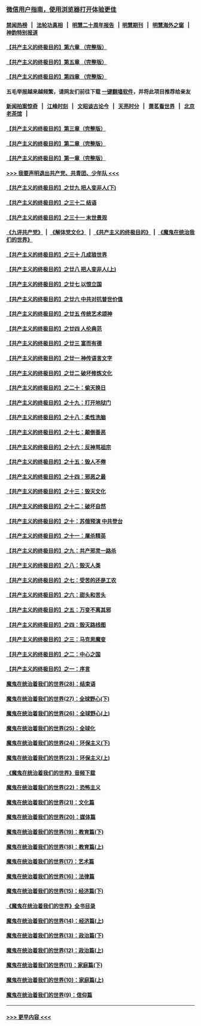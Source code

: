 ### [微信用户指南，使用浏览器打开体验更佳](https://github.com/gfw-breaker/banned-news1/blob/master/indexes/wechat-guide.md?t=0)
#### [禁闻热榜](热点新闻.md?t=0)  &nbsp;&nbsp;|&nbsp;&nbsp; [法轮功真相](https://github.com/gfw-breaker/truth/blob/master/README.md?t=0) &nbsp;&nbsp;|&nbsp;&nbsp; [明慧二十周年报告](https://github.com/gfw-breaker/mh-reports/blob/master/README.md?t=0) &nbsp;&nbsp;|&nbsp;&nbsp;[明慧期刊](https://github.com/gfw-breaker/mh-qikan) &nbsp;&nbsp;|&nbsp;&nbsp; [明慧海外之窗](https://github.com/gfw-breaker/mh-news/blob/master/README.md?t=0) &nbsp;&nbsp;|&nbsp;&nbsp; [神韵特别报道](https://github.com/gfw-breaker/mh-news/blob/master/shenyun.md?t=0)
#### [【共产主义的终极目的】第六章 （完整版）](../pages/nsc422/n11428913.md?t=02092122) 
#### [【共产主义的终极目的】第五章 （完整版）](../pages/nsc422/n11428912.md?t=02092122) 
#### [【共产主义的终极目的】第四章 （完整版）](../pages/nsc422/n11428907.md?t=02092122) 
#### 五毛举报越来越频繁，请网友们前往下载 [一键翻墙软件](https://github.com/gfw-breaker/ssr-accounts)，并将此项目推荐给亲友
#### [新闻拍案惊奇](https://github.com/gfw-breaker/banned-news1/blob/master/pages/link4.md) &nbsp;&nbsp;|&nbsp;&nbsp; [江峰时刻](https://github.com/gfw-breaker/banned-news1/blob/master/pages/link4.md) &nbsp;&nbsp;|&nbsp;&nbsp; [文昭谈古论今](https://github.com/gfw-breaker/banned-news1/blob/master/pages/link4.md) &nbsp;&nbsp;|&nbsp;&nbsp; [天亮时分](https://github.com/gfw-breaker/banned-news1/blob/master/pages/link4.md) &nbsp;&nbsp;|&nbsp;&nbsp; [萧茗看世界](https://github.com/gfw-breaker/banned-news1/blob/master/pages/link4.md) &nbsp;&nbsp;|&nbsp;&nbsp; [北京老茶馆](https://github.com/gfw-breaker/banned-news1/blob/master/pages/link4.md) &nbsp;&nbsp;|&nbsp;&nbsp; 
#### [【共产主义的终极目的】第三章（完整版）](../pages/nsc422/n11428848.md?t=02092122) 
#### [【共产主义的终极目的】第二章（完整版）](../pages/nsc422/n11428831.md?t=02092122) 
#### [【共产主义的终极目的】第一章（完整版）](../pages/nsc422/n11417651.md?t=02092122) 
#### [>>> 我要声明退出共产党、共青团、少年队 <<<](https://github.com/begood0513/goodnews/blob/master/quit/letter.md) 
#### [【共产主义的终极目的】之廿九 把人变非人(下)](../pages/nsc422/n11344140.md?t=02092122) 
#### [【共产主义的终极目的】之三十二 结语](../pages/nsc422/n11360535.md?t=02092122) 
#### [【共产主义的终极目的】之三十一 末世景观](../pages/nsc422/n11351129.md?t=02092122) 
#### [《九评共产党》](https://github.com/begood0513/9ping.md/blob/master/README.md) &nbsp;|&nbsp; [《解体党文化》](../../../../jtdwh.md/blob/master/README.md)  &nbsp;|&nbsp; [《共产主义的终极目的》](../../../../gczydzjmd.md/blob/master/README.md) &nbsp;|&nbsp; [《魔鬼在统治我们的世界》](../../../../mgztzwmdsj.md/blob/master/README.md) 
#### [【共产主义的终极目的】之三十 几成狼世界](../pages/nsc422/n11348280.md?t=02092122) 
#### [【共产主义的终极目的】之廿八 把人变非人(上)](../pages/nsc422/n11340492.md?t=02092122) 
#### [【共产主义的终极目的】之廿七 以恨立国](../pages/nsc422/n11336944.md?t=02092122) 
#### [【共产主义的终极目的】之廿六 中共对抗普世价值](../pages/nsc422/n11324785.md?t=02092122) 
#### [【共产主义的终极目的】之廿五 传统艺术颂神](../pages/nsc422/n11296396.md?t=02092122) 
#### [【共产主义的终极目的】之廿四 人伦典范](../pages/nsc422/n11296397.md?t=02092122) 
#### [【共产主义的终极目的】之廿三 富而有德](../pages/nsc422/n11283598.md?t=02092122) 
#### [【共产主义的终极目的】之廿一 神传语言文字](../pages/nsc422/n11263265.md?t=02092122) 
#### [【共产主义的终极目的】之廿二 破坏修炼文化](../pages/nsc422/n11245728.md?t=02092122) 
#### [【共产主义的终极目的】之二十：偷天换日](../pages/nsc422/n11238846.md?t=02092122) 
#### [【共产主义的终极目的】之十九：打开地狱门](../pages/nsc422/n11206376.md?t=02092122) 
#### [【共产主义的终极目的】之十八：柔性洗脑](../pages/nsc422/n11199994.md?t=02092122) 
#### [【共产主义的终极目的】之十七：颠倒善恶](../pages/nsc422/n11179782.md?t=02092122) 
#### [【共产主义的终极目的】之十六：反神骂祖宗](../pages/nsc422/n11166798.md?t=02092122) 
#### [【共产主义的终极目的】之十五：毁人不倦](../pages/nsc422/n11166792.md?t=02092122) 
#### [【共产主义的终极目的】之十四：邪恶之最](../pages/nsc422/n11150249.md?t=02092122) 
#### [【共产主义的终极目的】之十三：毁灭文化](../pages/nsc422/n11135227.md?t=02092122) 
#### [【共产主义的终极目的】之十二：破坏自然](../pages/nsc422/n11135214.md?t=02092122) 
#### [【共产主义的终极目的】之十：苏俄预演 中共登台](../pages/nsc422/n11118424.md?t=02092122) 
#### [【共产主义的终极目的】之十一：屠杀精英](../pages/nsc422/n11118442.md?t=02092122) 
#### [【共产主义的终极目的】之九：共产邪灵一路杀](../pages/nsc422/n11114139.md?t=02092122) 
#### [【共产主义的终极目的】之八：毁灭人类](../pages/nsc422/n11108503.md?t=02092122) 
#### [【共产主义的终极目的】之七：受苦的还是工农](../pages/nsc422/n11101809.md?t=02092122) 
#### [【共产主义的终极目的】之六：甜头和苦头](../pages/nsc422/n11096971.md?t=02092122) 
#### [【共产主义的终极目的】之五：万变不离其邪](../pages/nsc422/n11091285.md?t=02092122) 
#### [【共产主义的终极目的】之四：毁灭路线图](../pages/nsc422/n11086284.md?t=02092122) 
#### [【共产主义的终极目的】之三：马克思魔变](../pages/nsc422/n11061941.md?t=02092122) 
#### [【共产主义的终极目的】之二：中心之国](../pages/nsc422/n11047728.md?t=02092122) 
#### [【共产主义的终极目的】之一：序言](../pages/nsc422/n11086077.md?t=02092122) 
#### [魔鬼在统治着我们的世界(28)：结束语](../pages/nsc422/n10936246.md?t=02092122) 
#### [魔鬼在统治着我们的世界(27)：全球野心(下)](../pages/nsc422/n10928319.md?t=02092122) 
#### [魔鬼在统治着我们的世界(26)：全球野心(上)](../pages/nsc422/n10900318.md?t=02092122) 
#### [魔鬼在统治着我们的世界(25)：全球化](../pages/nsc422/n10788205.md?t=02092122) 
#### [魔鬼在统治着我们的世界(24)：环保主义(下)](../pages/nsc422/n10695307.md?t=02092122) 
#### [魔鬼在统治着我们的世界(23)：环保主义(上)](../pages/nsc422/n10688613.md?t=02092122) 
#### [《魔鬼在统治着我们的世界》音频下载](../pages/nsc422/n10635553.md?t=02092122) 
#### [魔鬼在统治着我们的世界(22)：恐怖主义](../pages/nsc422/n10614727.md?t=02092122) 
#### [魔鬼在统治着我们的世界(21)：文化篇](../pages/nsc422/n10597706.md?t=02092122) 
#### [魔鬼在统治着我们的世界(20)：媒体篇](../pages/nsc422/n10586579.md?t=02092122) 
#### [魔鬼在统治着我们的世界(19)：教育篇(下)](../pages/nsc422/n10564808.md?t=02092122) 
#### [魔鬼在统治着我们的世界(18)：教育篇(上)](../pages/nsc422/n10526970.md?t=02092122) 
#### [魔鬼在统治着我们的世界(17)：艺术篇](../pages/nsc422/n10499093.md?t=02092122) 
#### [魔鬼在统治着我们的世界(16)：法律篇](../pages/nsc422/n10485969.md?t=02092122) 
#### [魔鬼在统治着我们的世界(15)：经济篇(下)](../pages/nsc422/n10469975.md?t=02092122) 
#### [《魔鬼在统治着我们的世界》全书目录](../pages/nsc422/n10464261.md?t=02092122) 
#### [魔鬼在统治着我们的世界(14)：经济篇(上)](../pages/nsc422/n10457370.md?t=02092122) 
#### [魔鬼在统治着我们的世界(13)：政治篇(下)](../pages/nsc422/n10448270.md?t=02092122) 
#### [魔鬼在统治着我们的世界(12)：政治篇(上)](../pages/nsc422/n10444576.md?t=02092122) 
#### [魔鬼在统治着我们的世界(11)：家庭篇(下)](../pages/nsc422/n10440961.md?t=02092122) 
#### [魔鬼在统治着我们的世界(10)：家庭篇(上)](../pages/nsc422/n10435448.md?t=02092122) 
#### [魔鬼在统治着我们的世界(9)：信仰篇](../pages/nsc422/n10432159.md?t=02092122) 

----
#### [ >>> 更早内容 <<< ](../indexes/nsc422-earlier.md)
